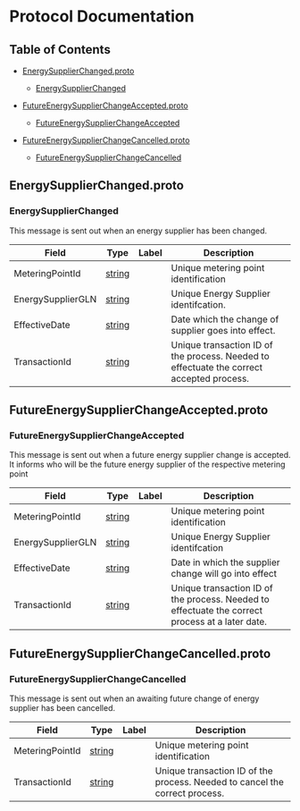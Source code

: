 # Protocol Documentation
<a name="top"></a>

## Table of Contents

- [EnergySupplierChanged.proto](#EnergySupplierChanged.proto)
    - [EnergySupplierChanged](#.EnergySupplierChanged)
  
- [FutureEnergySupplierChangeAccepted.proto](#FutureEnergySupplierChangeAccepted.proto)
    - [FutureEnergySupplierChangeAccepted](#.FutureEnergySupplierChangeAccepted)
  
- [FutureEnergySupplierChangeCancelled.proto](#FutureEnergySupplierChangeCancelled.proto)
    - [FutureEnergySupplierChangeCancelled](#.FutureEnergySupplierChangeCancelled)

<a name="EnergySupplierChanged.proto"></a>

## EnergySupplierChanged.proto

<a name=".EnergySupplierChanged"></a>

### EnergySupplierChanged

This message is sent out when an energy supplier has been changed.

| Field | Type | Label | Description |
| ----- | ---- | ----- | ----------- |
| MeteringPointId | [string](#string) |  | Unique metering point identification |
| EnergySupplierGLN | [string](#string) |  | Unique Energy Supplier identifcation. |
| EffectiveDate | [string](#string) |  | Date which the change of supplier goes into effect. |
| TransactionId | [string](#string) |  | Unique transaction ID of the process. Needed to effectuate the correct accepted process. |

<a name="FutureEnergySupplierChangeAccepted.proto"></a>

## FutureEnergySupplierChangeAccepted.proto

<a name=".FutureEnergySupplierChangeAccepted"></a>

### FutureEnergySupplierChangeAccepted

This message is sent out when a future energy supplier change is accepted. It informs who will be the future energy supplier of the respective metering point


| Field | Type | Label | Description |
| ----- | ---- | ----- | ----------- |
| MeteringPointId | [string](#string) |  | Unique metering point identification |
| EnergySupplierGLN | [string](#string) |  | Unique Energy Supplier identifcation |
| EffectiveDate | [string](#string) |  | Date in which the supplier change will go into effect |
| TransactionId | [string](#string) |  | Unique transaction ID of the process. Needed to effectuate the correct process at a later date. |

<a name="FutureEnergySupplierChangeCancelled.proto"></a>

## FutureEnergySupplierChangeCancelled.proto

<a name=".FutureEnergySupplierChangeCancelled"></a>

### FutureEnergySupplierChangeCancelled

This message is sent out when an awaiting future change of energy supplier has been cancelled.

| Field | Type | Label | Description |
| ----- | ---- | ----- | ----------- |
| MeteringPointId | [string](#string) |  | Unique metering point identification |
| TransactionId | [string](#string) |  | Unique transaction ID of the process. Needed to cancel the correct process. |
